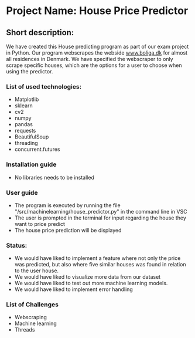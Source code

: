# Project Name: House Price Predictor

## Short description:
We have created this House predicting program as part of our exam project in Python.
Our program webscrapes the webside www.boliga.dk for almost all residences in Denmark. We have specified the webscraper to only scrape specific houses, which are the options for a user to choose when using the predictor.


### List of used technologies:
 - Matplotlib
 - sklearn
 - cv2
 - numpy
 - pandas
 - requests
 - BeautifulSoup
 - threading
 - concurrent.futures

### Installation guide
 - No libraries needs to be installed

### User guide
 - The program is executed by running the file "/src/machinelearning/house_predictor.py" in the command line in VSC
 - The user is prompted in the terminal for input regarding the house they want to price predict
 - The house price prediction will be displayed

### Status:
 - We would have liked to implement a feature where not only the price was predicted, but also where five    similar houses  was found in relation to the user house.
 - We would have liked to visualize more data from our dataset
 - We would have liked to test out more machine learning models. 
 - We would have liked to implement error handling
 
### List of Challenges
 - Webscraping
 - Machine learning
 - Threads
